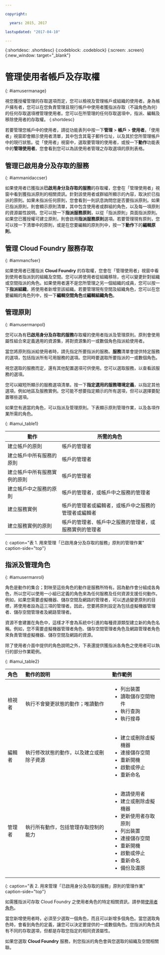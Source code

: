 ```yaml
---

copyright:

  years: 2015, 2017

lastupdated: "2017-04-10"

---
```


{:shortdesc: .shortdesc}
{:codeblock: .codeblock}
{:screen: .screen}
{:new_window: target="_blank"}

# 管理使用者帳戶及存取權
{: #iamusermanage}

視您獲授權管理的存取選項而定，您可以檢視及管理帳戶或組織的使用者。身為帳戶擁有者，您可以在您負責管理且現行帳戶中使用者獲指派存取（不論角色為何）的任何存取選項裡管理使用者。您可以在所管理的任何存取選項中，指派、編輯及移除使用者的存取權。
{:shortdesc}

若要管理您帳戶中的使用者，請從功能表列中按一下**管理** &gt; **帳戶** &gt; **使用者**。「使用者」視窗即會顯示使用者清單，其中包含其電子郵件位址，以及其於您所管理帳戶中的現行狀態。從「使用者」視窗中，選取要管理的使用者，或按一下**動作**功能表中的**管理使用者**。您會看到您可以為該使用者管理之存取選項的原則表格。

## 管理已啟用身分及存取的服務
{: #iammanidaccser}

如果使用者已獲指派**已啟用身分及存取的服務**的存取權，您會在「管理使用者」視窗中看到獲指派原則的相關資訊。針對該使用者或群組所顯示的內容，取決於已指派的原則。如果未指派任何原則，您會看到一則訊息詢問您是否要指派原則。如果已指派原則，則會顯示原則清單，其中包含使用者或群組的角色，以及每一項原則的資源屬性說明。您可以按一下**指派服務原則**，以從「指派原則」頁面指派原則。如果您已獲授權可建立原則，則會啟用**指派服務原則**選項。若要管理現有原則，您可以按一下清單中的原則，或是在您要編輯的原則列中，按一下**動作**下的**編輯原則**。

## 管理 Cloud Foundry 服務存取
{: #iammancfser}

如果使用者已獲指派 **Cloud Foundry** 的存取權，您會在「管理使用者」視窗中看到使用者指派到的組織及空間。您可以將使用者從組織移除，也可以變更針對組織或空間指派的角色。如果使用者還不是您所管理之另一個組織的成員，您可以按一下**指派組織**，將使用者新增至該組織。若要管理現有空間及組織角色，您可以在您要編輯的角色列中，按一下**編輯空間角色**或**編輯組織角色**。

## 管理原則
{: #iamusermanpol}

您可以為有**已啟用身分及存取的服務**存取權的使用者指派及管理原則。原則會使用屬性組合來定義適用的資源集，將對資源集的一或數個角色指派給使用者。

當您將原則指派給使用者時，請先指定所要指派的服務。**服務**清單會提供特定服務的選項，包括指派所有可用服務的選項。您同時要選取所要指派的一或數個角色。

視您選取的服務而定，還有其他配置選項可供使用。您可以選取服務，以查看該服務的選項。

您可以縮短所顯示的服務選項清單。按一下**指定選用的服務環境定義**，以指定其他選項，例如地區及服務實例。您可能不想要指定顯示的所有選項，但可以選擇要配置哪些選項。

如果您有適當的角色，可以指派及管理原則。下表顯示原則管理作業，以及各項作業所需的角色。


{: #iamui_table1}

| 動作 | 所需的角色 |
|----------|---------|
| 建立帳戶的原則 | 帳戶的管理者 |
| 建立帳戶中所有服務的原則 | 帳戶的管理者 |
| 建立帳戶中所有服務實例的原則 | 帳戶的管理者 |
| 建立帳戶中之服務的原則 | 帳戶的管理者，或帳戶中之服務的管理者 |
| 建立服務實例 | 帳戶的管理者或編輯者，或帳戶中之服務的管理者或編輯者 |
| 建立服務實例的原則 | 帳戶的管理者、帳戶中之服務的管理者，或服務實例的管理者 |
{: caption="表 1. 用來管理「已啟用身分及存取的服務」原則的管理作業" caption-side="top"}

## 指派及管理角色
{: #iamusermanrol}

角色是動作的集合；對映至這些角色的動作是服務所特有。因為動作會分組成各角色，所以您可以使用一小組已定義的角色來為任何服務及任何資源支援任何動作。例如，如果您需要虛擬機器、儲存空間及網路的管理者，可以透過變更原則的目標，將使用者設為這三項的管理者。因此，您要將原則設定為包括虛擬機器管理者、儲存空間管理者及網路管理者。

資源不會建置在角色中，這樣才不會為系統中引進的每種資源類型建立新的角色名稱。例如，您不需要虛擬機器管理者角色、儲存空間管理者角色及網路管理者角色來負責管理虛擬機器、儲存空間及網路的資源。

除了使用者介面中提供的角色說明之外，下表還提供獲指派各角色之使用者可以執行的部分作業範例。

{: #iamui_table2}

| 角色 | 動作的說明 | 動作範例|
|:-----------------|:-----------------|:-----------------|
| 檢視者 | 執行不會變更狀態的動作；唯讀動作 | <ul><li>列出裝置</li><li>讀取儲存空間物件</li><li>執行查詢</li><li>執行搜尋</li></ul>|
| 編輯者 | 執行修改狀態的動作，以及建立或刪除子資源 |<ul><li>建立或刪除虛擬機器</li><li>連接儲存空間</li><li>重新開機</li><li>啟動或停止</li><li>重新命名</li></ul> |
| 管理者 | 執行所有動作，包括管理存取控制的能力 |<ul><li>邀請使用者</li><li>建立或刪除虛擬機器</li><li>更新使用者存取原則</li><li>列出裝置</li><li>連接儲存空間</li><li>重新開機</li><li>啟動或停止</li><li>重新命名</li><li>備份及還原</li></ul>|
{: caption="表 2. 用來管理「已啟用身分及存取的服務」原則的管理作業" caption-side="top"}

如需獲指派可存取 Cloud Foundry 之使用者角色的特定相關資訊，請參閱[使用者角色](/docs/admin/users_roles.html#userrolesinfo)。

當您新增使用者時，必須至少選取一個角色，而且可以新增多個角色。當您選取角色時，會看到角色的定義，讓您可以決定要提供的一或數個角色。您指派的角色具有不同的存取選項，但都是存取您指定的相同資源屬性。

如果您選取 **Cloud Foundry** 服務，則您指派的角色會與您選取的組織及空間相關聯。
